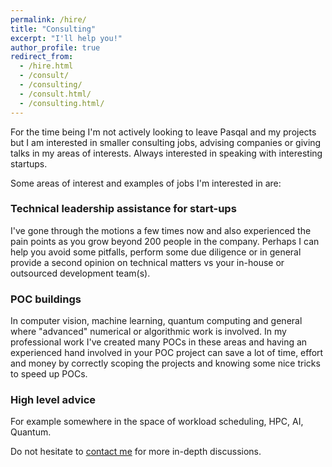 ```yaml
---
permalink: /hire/
title: "Consulting"
excerpt: "I'll help you!"
author_profile: true
redirect_from: 
  - /hire.html
  - /consult/
  - /consulting/
  - /consult.html/
  - /consulting.html/
---
```


For the time being I'm not actively looking to leave Pasqal and my projects but I am interested in smaller consulting jobs,
advising companies or giving talks in my areas of interests.
Always interested in speaking with interesting startups.

Some areas of interest and examples of jobs I'm interested in are:

### Technical leadership assistance for start-ups
I've gone through the motions a few times now and also experienced the pain points as you grow beyond 200 people in the company. Perhaps I can help you avoid some pitfalls, perform some due diligence or in general provide a second opinion on technical matters vs your in-house or outsourced development team(s).

###  POC buildings
In computer vision, machine learning, quantum computing and general where "advanced" numerical or algorithmic work is involved.
In my professional work I've created many POCs in these areas and having an experienced hand involved in your POC project can save a lot of time, effort and money by correctly scoping the projects and knowing some nice tricks to speed up POCs.

### High level advice
For example somewhere in the space of workload scheduling, HPC, AI, Quantum.

Do not hesitate to [contact me](mailto:awennersteen@gmail.com) for more in-depth discussions.

